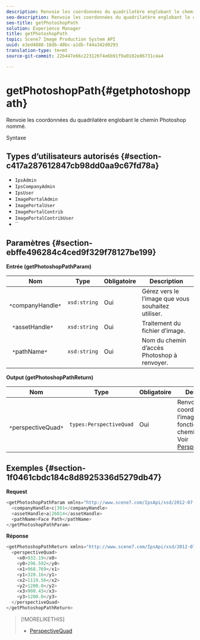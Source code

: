 ```yaml
---
description: Renvoie les coordonnées du quadrilatère englobant le chemin Photoshop nommé.
seo-description: Renvoie les coordonnées du quadrilatère englobant le chemin Photoshop nommé.
seo-title: getPhotoshopPath
solution: Experience Manager
title: getPhotoshopPath
topic: Scene7 Image Production System API
uuid: e3ed4888-18db-40bc-a1db-f44a342d0293
translation-type: tm+mt
source-git-commit: 22b447e66c223126f4e6b91f9a0102e86731c4a4

---
```



# getPhotoshopPath{#getphotoshoppath}

Renvoie les coordonnées du quadrilatère englobant le chemin Photoshop nommé.

Syntaxe

## Types d’utilisateurs autorisés {#section-c417a287612847cb98dd0aa9c67fd78a}

* `IpsAdmin`
* `IpsCompanyAdmin`
* `IpsUser`
* `ImagePortalAdmin`
* `ImagePortalUser`
* `ImagePortalContrib`
* `ImagePortalContribUser`
* ``

## Paramètres {#section-ebffe496284c4ced9f329f78127be199}

**Entrée (getPhotoshopPathParam)**

| Nom | Type | Obligatoire | Description |
|---|---|---|---|
| ` *`companyHandle`*` | `xsd:string` | Oui | Gérez vers le l’image que vous souhaitez utiliser. |
| ` *`assetHandle`*` | `xsd:string` | Oui | Traitement du fichier d’image. |
| ` *`pathName`*` | `xsd:string` | Oui | Nom du chemin d’accès Photoshop à renvoyer. |

**Output (getPhotoshopPathReturn)**

| Nom | Type | Obligatoire | Description |
|---|---|---|---|
| ` *`perspectiveQuad`*` | `types:PerspectiveQuad` | Oui | Renvoie les coordonnées de l’image en fonction du chemin d’accès. Voir [PerspectiveQuad](../../../types/c-data-types/r-perspective-quad.md#reference-3c1f780f9c264e5b870b1ade24566204). |

## Exemples {#section-1f0461cbdc184c8d8925336d5279db47}

**Request**

```java
<getPhotoshopPathParam xmlns="http://www.scene7.com/IpsApi/xsd/2012-07-31">
  <companyHandle>c|301</companyHandle>
  <assetHandle>a|26014</assetHandle>
  <pathName>Face Path</pathName>
</getPhotoshopPathParam>
```

**Réponse**

```java
<getPhotoshopPathReturn xmlns="http://www.scene7.com/IpsApi/xsd/2012-07-31">
  <perspectiveQuad>
    <x0>932.19</x0>
    <y0>296.592</y0>
    <x1>968.769</x1>
    <y1>320.16</y1>
    <x2>1119.56</x2>
    <y2>1200.0</y2>
    <x3>900.43</x3>
    <y3>1200.0</y3>
  </perspectiveQuad>
</getPhotoshopPathReturn>
```

>[!MORELIKETHIS]
>
>* [PerspectiveQuad](../../../types/c-data-types/r-perspective-quad.md#reference-3c1f780f9c264e5b870b1ade24566204)

